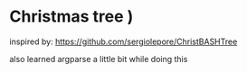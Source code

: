 Christmas tree )
=====================

inspired by:
    https://github.com/sergiolepore/ChristBASHTree

also learned argparse a little bit while doing this